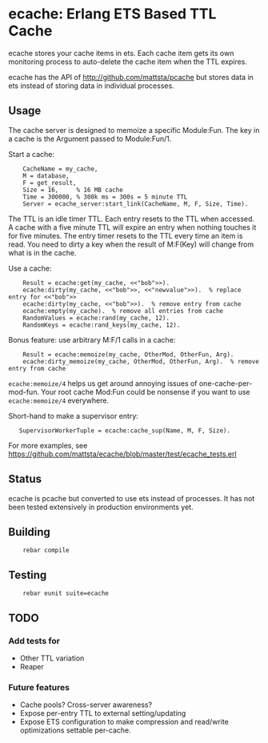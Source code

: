 ecache: Erlang ETS Based TTL Cache
==================================

ecache stores your cache items in ets.  Each cache item gets its own monitoring
process to auto-delete the cache item when the TTL expires.

ecache has the API of http://github.com/mattsta/pcache but stores data in ets
instead of storing data in individual processes.

Usage
-----
The cache server is designed to memoize a specific Module:Fun. The key in
a cache is the Argument passed to Module:Fun/1.

Start a cache:

        CacheName = my_cache,
        M = database,
        F = get_result,
        Size = 16,     % 16 MB cache
        Time = 300000, % 300k ms = 300s = 5 minute TTL
        Server = ecache_server:start_link(CacheName, M, F, Size, Time).

The TTL is an idle timer TTL.  Each entry resets to the TTL when accessed.
A cache with a five minute TTL will expire an entry when nothing touches it for five minutes.
The entry timer resets to the TTL every time an item is read.  You need to dirty a key when 
the result of M:F(Key) will change from what is in the cache.

Use a cache:

        Result = ecache:get(my_cache, <<"bob">>).
        ecache:dirty(my_cache, <<"bob">>, <<"newvalue">>).  % replace entry for <<"bob">>
        ecache:dirty(my_cache, <<"bob">>).  % remove entry from cache
        ecache:empty(my_cache).  % remove all entries from cache
        RandomValues = ecache:rand(my_cache, 12).
        RandomKeys = ecache:rand_keys(my_cache, 12).

Bonus feature: use arbitrary M:F/1 calls in a cache:

        Result = ecache:memoize(my_cache, OtherMod, OtherFun, Arg).
        ecache:dirty_memoize(my_cache, OtherMod, OtherFun, Arg).  % remove entry from cache

`ecache:memoize/4` helps us get around annoying issues of one-cache-per-mod-fun.
Your root cache Mod:Fun could be nonsense if you want to use `ecache:memoize/4` everywhere.

Short-hand to make a supervisor entry:

       SupervisorWorkerTuple = ecache:cache_sup(Name, M, F, Size).

For more examples, see https://github.com/mattsta/ecache/blob/master/test/ecache_tests.erl


Status
------
ecache is pcache but converted to use ets instead of processes.  It has not
been tested extensively in production environments yet.

Building
--------
        rebar compile

Testing
-------
        rebar eunit suite=ecache

TODO
----
### Add tests for

* Other TTL variation
* Reaper

### Future features

* Cache pools?  Cross-server awareness?
* Expose per-entry TTL to external setting/updating
* Expose ETS configuration to make compression and read/write optimizations
settable per-cache.
